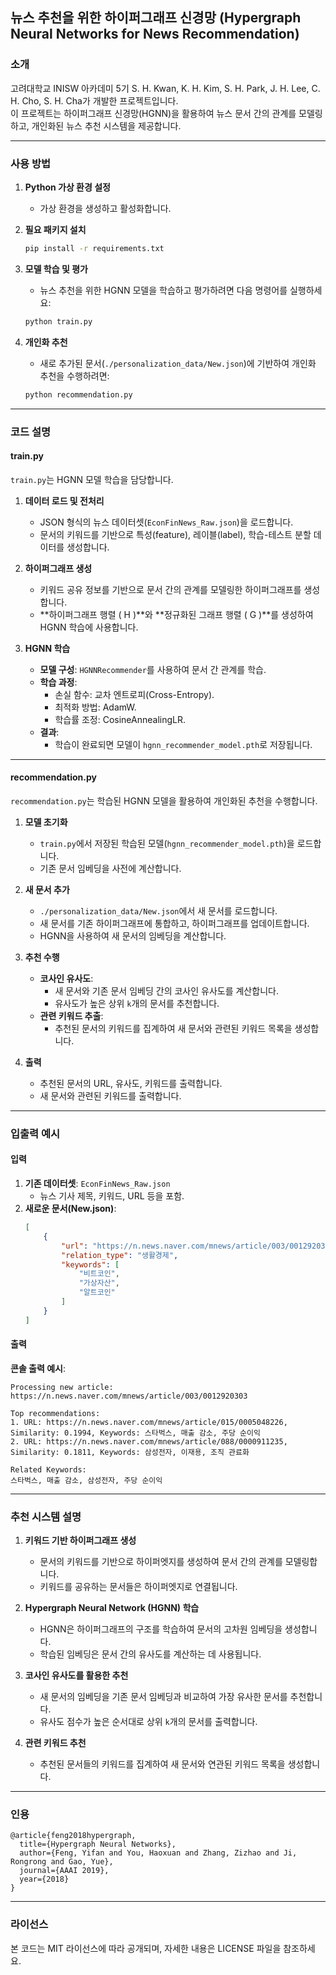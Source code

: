 ## **뉴스 추천을 위한 하이퍼그래프 신경망 (Hypergraph Neural Networks for News Recommendation)**

### **소개**
고려대학교 INISW 아카데미 5기 S. H. Kwan, K. H. Kim, S. H. Park, J. H. Lee, C. H. Cho, S. H. Cha가 개발한 프로젝트입니다.  
이 프로젝트는 하이퍼그래프 신경망(HGNN)을 활용하여 뉴스 문서 간의 관계를 모델링하고, 개인화된 뉴스 추천 시스템을 제공합니다.

---

### **사용 방법**

1. **Python 가상 환경 설정**
   - 가상 환경을 생성하고 활성화합니다.

2. **필요 패키지 설치**
   ```bash
   pip install -r requirements.txt
   ```

3. **모델 학습 및 평가**
   - 뉴스 추천을 위한 HGNN 모델을 학습하고 평가하려면 다음 명령어를 실행하세요:
   ```bash
   python train.py
   ```

4. **개인화 추천**
   - 새로 추가된 문서(`./personalization_data/New.json`)에 기반하여 개인화 추천을 수행하려면:
   ```bash
   python recommendation.py
   ```

---

### **코드 설명**

#### **train.py**
`train.py`는 HGNN 모델 학습을 담당합니다.

1. **데이터 로드 및 전처리**
   - JSON 형식의 뉴스 데이터셋(`EconFinNews_Raw.json`)을 로드합니다.
   - 문서의 키워드를 기반으로 특성(feature), 레이블(label), 학습-테스트 분할 데이터를 생성합니다.

2. **하이퍼그래프 생성**
   - 키워드 공유 정보를 기반으로 문서 간의 관계를 모델링한 하이퍼그래프를 생성합니다.
   - **하이퍼그래프 행렬 \( H \)**와 **정규화된 그래프 행렬 \( G \)**를 생성하여 HGNN 학습에 사용합니다.

3. **HGNN 학습**
   - **모델 구성**: `HGNNRecommender`를 사용하여 문서 간 관계를 학습.
   - **학습 과정**:
     - 손실 함수: 교차 엔트로피(Cross-Entropy).
     - 최적화 방법: AdamW.
     - 학습률 조정: CosineAnnealingLR.
   - **결과**:
     - 학습이 완료되면 모델이 `hgnn_recommender_model.pth`로 저장됩니다.

---

#### **recommendation.py**
`recommendation.py`는 학습된 HGNN 모델을 활용하여 개인화된 추천을 수행합니다.

1. **모델 초기화**
   - `train.py`에서 저장된 학습된 모델(`hgnn_recommender_model.pth`)을 로드합니다.
   - 기존 문서 임베딩을 사전에 계산합니다.

2. **새 문서 추가**
   - `./personalization_data/New.json`에서 새 문서를 로드합니다.
   - 새 문서를 기존 하이퍼그래프에 통합하고, 하이퍼그래프를 업데이트합니다.
   - HGNN을 사용하여 새 문서의 임베딩을 계산합니다.

3. **추천 수행**
   - **코사인 유사도**:
     - 새 문서와 기존 문서 임베딩 간의 코사인 유사도를 계산합니다.
     - 유사도가 높은 상위 `k`개의 문서를 추천합니다.
   - **관련 키워드 추출**:
     - 추천된 문서의 키워드를 집계하여 새 문서와 관련된 키워드 목록을 생성합니다.

4. **출력**
   - 추천된 문서의 URL, 유사도, 키워드를 출력합니다.
   - 새 문서와 관련된 키워드를 출력합니다.

---

### **입출력 예시**

#### **입력**
1. **기존 데이터셋**: `EconFinNews_Raw.json`
   - 뉴스 기사 제목, 키워드, URL 등을 포함.
2. **새로운 문서(New.json)**:
   ```json
   [
       {
           "url": "https://n.news.naver.com/mnews/article/003/0012920303",
           "relation_type": "생활경제",
           "keywords": [
               "비트코인",
               "가상자산",
               "알트코인"
           ]
       }
   ]
   ```

#### **출력**
**콘솔 출력 예시**:
```plaintext
Processing new article: https://n.news.naver.com/mnews/article/003/0012920303

Top recommendations:
1. URL: https://n.news.naver.com/mnews/article/015/0005048226, Similarity: 0.1994, Keywords: 스타벅스, 매출 감소, 주당 순이익
2. URL: https://n.news.naver.com/mnews/article/088/0000911235, Similarity: 0.1811, Keywords: 삼성전자, 이재용, 조직 관료화

Related Keywords:
스타벅스, 매출 감소, 삼성전자, 주당 순이익
```

---

### **추천 시스템 설명**

1. **키워드 기반 하이퍼그래프 생성**
   - 문서의 키워드를 기반으로 하이퍼엣지를 생성하여 문서 간의 관계를 모델링합니다.
   - 키워드를 공유하는 문서들은 하이퍼엣지로 연결됩니다.

2. **Hypergraph Neural Network (HGNN) 학습**
   - HGNN은 하이퍼그래프의 구조를 학습하여 문서의 고차원 임베딩을 생성합니다.
   - 학습된 임베딩은 문서 간의 유사도를 계산하는 데 사용됩니다.

3. **코사인 유사도를 활용한 추천**
   - 새 문서의 임베딩을 기존 문서 임베딩과 비교하여 가장 유사한 문서를 추천합니다.
   - 유사도 점수가 높은 순서대로 상위 `k`개의 문서를 출력합니다.

4. **관련 키워드 추천**
   - 추천된 문서들의 키워드를 집계하여 새 문서와 연관된 키워드 목록을 생성합니다.

---

### **인용**

```plaintext
@article{feng2018hypergraph,
  title={Hypergraph Neural Networks},
  author={Feng, Yifan and You, Haoxuan and Zhang, Zizhao and Ji, Rongrong and Gao, Yue},
  journal={AAAI 2019},
  year={2018}
}
```

---

### **라이선스**
본 코드는 MIT 라이선스에 따라 공개되며, 자세한 내용은 LICENSE 파일을 참조하세요.
